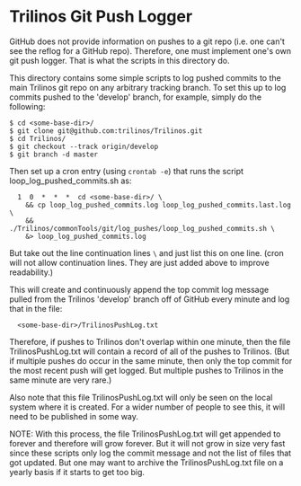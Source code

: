 # Trilinos Git Push Logger

GitHub does not provide information on pushes to a git repo (i.e. one can't
see the reflog for a GitHub repo).  Therefore, one must implement one's own
git push logger.  That is what the scripts in this directory do.

This directory contains some simple scripts to log pushed commits to the main
Trilinos git repo on any arbitrary tracking branch.  To set this up to log
commits pushed to the 'develop' branch, for example, simply do the following:

```
$ cd <some-base-dir>/
$ git clone git@github.com:trilinos/Trilinos.git
$ cd Trilinos/
$ git checkout --track origin/develop
$ git branch -d master
```

Then set up a cron entry (using `crontab -e`) that runs the script
loop_log_pushed_commits.sh as:

```
  1  0  *  *  *  cd <some-base-dir>/ \
    && cp loop_log_pushed_commits.log loop_log_pushed_commits.last.log \
    && ./Trilinos/commonTools/git/log_pushes/loop_log_pushed_commits.sh \
    &> loop_log_pushed_commits.log
```

But take out the line continuation lines `\` and just list this on one line.
(cron will not allow continuation lines.  They are just added above to improve
readability.)

This will create and continuously append the top commit log message pulled
from the Trilinos 'develop' branch off of GitHub every minute and log that in
the file:

```
  <some-base-dir>/TrilinosPushLog.txt
```

Therefore, if pushes to Trilinos don't overlap within one minute, then the
file TrilinosPushLog.txt will contain a record of all of the pushes to
Trilinos.  (But if multiple pushes do occur in the same minute, then only the
top commit for the most recent push will get logged.  But multiple pushes to
Trilinos in the same minute are very rare.)

Also note that this file TrilinosPushLog.txt will only be seen on the local
system where it is created.  For a wider number of people to see this, it will
need to be published in some way.

NOTE: With this process, the file TrilinosPushLog.txt will get appended to
forever and therefore will grow forever.  But it will not grow in size very
fast since these scripts only log the commit message and not the list of files
that got updated.  But one may want to archive the TrilinosPushLog.txt file on
a yearly basis if it starts to get too big.
